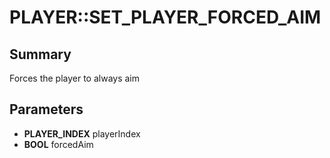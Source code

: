 # PLAYER::SET_PLAYER_FORCED_AIM

## Summary
Forces the player to always aim

## Parameters
* **PLAYER_INDEX** playerIndex
* **BOOL** forcedAim